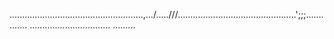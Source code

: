 .....................................................,.../.....///...............................................';;;..............
................................
.........




